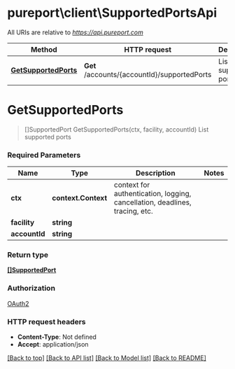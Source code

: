 # pureport\client\SupportedPortsApi

All URIs are relative to *https://api.pureport.com*

Method | HTTP request | Description
------------- | ------------- | -------------
[**GetSupportedPorts**](SupportedPortsApi.md#GetSupportedPorts) | **Get** /accounts/{accountId}/supportedPorts | List supported ports


# **GetSupportedPorts**
> []SupportedPort GetSupportedPorts(ctx, facility, accountId)
List supported ports



### Required Parameters

Name | Type | Description  | Notes
------------- | ------------- | ------------- | -------------
 **ctx** | **context.Context** | context for authentication, logging, cancellation, deadlines, tracing, etc.
  **facility** | **string**|  | 
  **accountId** | **string**|  | 

### Return type

[**[]SupportedPort**](SupportedPort.md)

### Authorization

[OAuth2](../README.md#OAuth2)

### HTTP request headers

 - **Content-Type**: Not defined
 - **Accept**: application/json

[[Back to top]](#) [[Back to API list]](../README.md#documentation-for-api-endpoints) [[Back to Model list]](../README.md#documentation-for-models) [[Back to README]](../README.md)

